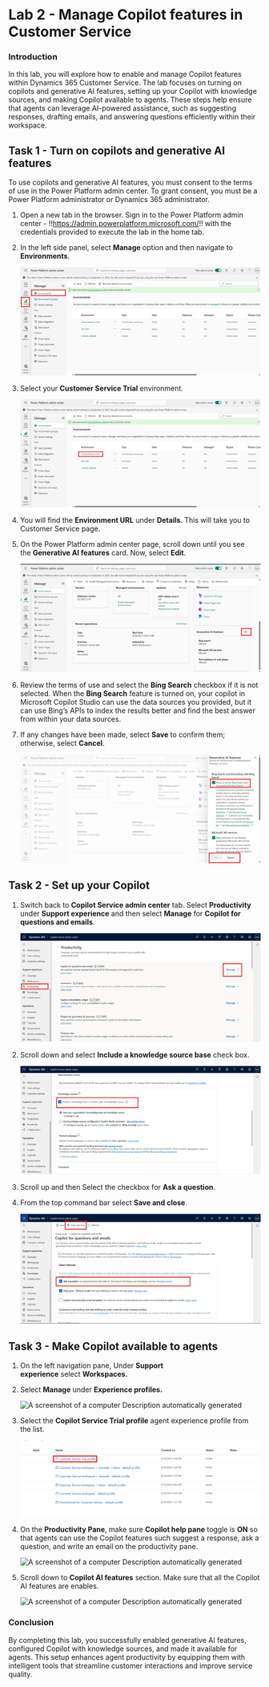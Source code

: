 # Lab 2 - Manage Copilot features in Customer Service

### Introduction

In this lab, you will explore how to enable and manage Copilot features
within Dynamics 365 Customer Service. The lab focuses on turning on
copilots and generative AI features, setting up your Copilot with
knowledge sources, and making Copilot available to agents. These steps
help ensure that agents can leverage AI-powered assistance, such as
suggesting responses, drafting emails, and answering questions
efficiently within their workspace.

## Task 1 - Turn on copilots and generative AI features

To use copilots and generative AI features, you must consent to the
terms of use in the Power Platform admin center. To grant consent, you
must be a Power Platform administrator or Dynamics 365 administrator.

1.  Open a new tab in the browser. Sign in to the Power Platform admin
    center - !!https://admin.powerplatform.microsoft.com/!! with the
    credentials provided to execute the lab in the home tab.

2.  In the left side panel, select **Manage** option and then navigate
    to **Environments**.

    ![](./media/image1.png)

3.  Select your **Customer Service Trial** environment.

    ![](./media/image2.png)

4.  You will find the **Environment URL** under **Details**. This will
    take you to Customer Service page.

5.  On the Power Platform admin center page, scroll down until you see
    the **Generative AI features** card. Now, select **Edit**.

    ![](./media/image3.png)

6.  Review the terms of use and select the **Bing Search** checkbox if
    it is not selected. When the **Bing Search** feature is turned on,
    your copilot in Microsoft Copilot Studio can use the data sources
    you provided, but it can use Bing’s APIs to index the results better
    and find the best answer from within your data sources.

7.  If any changes have been made, select **Save** to confirm them;
    otherwise, select **Cancel**.

    ![](./media/image4.png)

## Task 2 - Set up your Copilot

1.  Switch back to **Copilot Service admin center** tab. Select **Productivity** under **Support experience** and then select **Manage** for **Copilot for questions and emails**.

    ![](./media/image5.png)

2.  Scroll down and select **Include a knowledge source base** check
    box.

    ![](./media/image6.png)

3.  Scroll up and then Select the checkbox for **Ask a question**.

4.  From the top command bar select **Save and close**.

    ![](./media/image7.png)

## Task 3 - Make Copilot available to agents

1.  On the left navigation pane, Under **Support
    experience** select **Workspaces.**

2.  Select **Manage** under **Experience profiles.**

    ![A screenshot of a computer Description automatically
  generated](./media/image8.png)

3.  Select the **Copilot Service Trial profile** agent experience
    profile from the list.

    ![](./media/image9.png)

4.  On the **Productivity Pane**, make sure **Copilot help pane** toggle
    is **ON** so that agents can use the Copilot features such suggest a
    response, ask a question, and write an email on the productivity
    pane.

    ![A screenshot of a computer Description automatically
  generated](./media/image10.png)

5.  Scroll down to **Copilot AI features** section. Make sure that all
    the Copilot AI features are enables.

    ![A screenshot of a computer Description automatically
  generated](./media/image11.png)

### Conclusion

By completing this lab, you successfully enabled generative AI features,
configured Copilot with knowledge sources, and made it available for
agents. This setup enhances agent productivity by equipping them with
intelligent tools that streamline customer interactions and improve
service quality.

